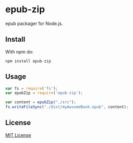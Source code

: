 # epub-zip

epub packager for Node.js.

## Install

With npm do:

```
npm install epub-zip
```

## Usage

```javascript
var fs = require('fs');
var epubZip = require('epub-zip');

var content = epubZip("./src");
fs.writeFileSync("./dist/myAwsomeBook.epub", content);
```

## License

[MIT License](http://en.wikipedia.org/wiki/MIT_License)